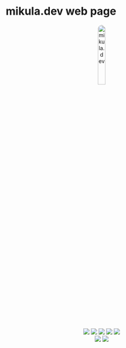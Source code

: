 # mikula.dev web page
<p align="center">
  <a href="https://mikula.dev">
    <img src="https://mikula.dev/img/pixel.gif" alt="mikula.dev" style="width: 20%; border-radius: 50%; max-width: 20%; height: auto;">
  </a>
</p>
<p align="center">
  <a href='https://mikula.dev/jenkin/job/Jenkins%20pipeline%20for%20mikula.dev/'><img src='https://mikula.dev/jenkin/buildStatus/icon?job=Jenkins+pipeline+for+mikula.dev'></a>
  <a href='https://sonarcloud.io/summary/new_code?id=Pixel-yml_mikula.dev'><img src='https://sonarcloud.io/api/project_badges/measure?project=Pixel-yml_mikula.dev&metric=reliability_rating'></a>
  <a href='https://sonarcloud.io/summary/new_code?id=Pixel-yml_mikula.dev'><img src='https://sonarcloud.io/api/project_badges/measure?project=Pixel-yml_mikula.dev&metric=bugs'></a>
  <a href='https://sonarcloud.io/summary/new_code?id=Pixel-yml_mikula.dev'><img src='https://sonarcloud.io/api/project_badges/measure?project=Pixel-yml_mikula.dev&metric=code_smells'></a>
  <a href='https://sonarcloud.io/summary/new_code?id=Pixel-yml_mikula.dev'><img src='https://sonarcloud.io/api/project_badges/measure?project=Pixel-yml_mikula.dev&metric=ncloc'></a>
  <br>
  <a href='https://github.com/Pixel-yml/mikula.dev/actions/workflows/build-test-and-publish.yml'><img src='https://github.com/Pixel-yml/mikula.dev/actions/workflows/build-test-and-publish.yml/badge.svg?branch=master'></a>
  <a href='https://github.com/Pixel-yml/mikula.dev/actions/workflows/build-and-test.yml'><img src='https://github.com/Pixel-yml/mikula.dev/actions/workflows/build-and-test.yml/badge.svg?branch=master'></a>  
</p>

